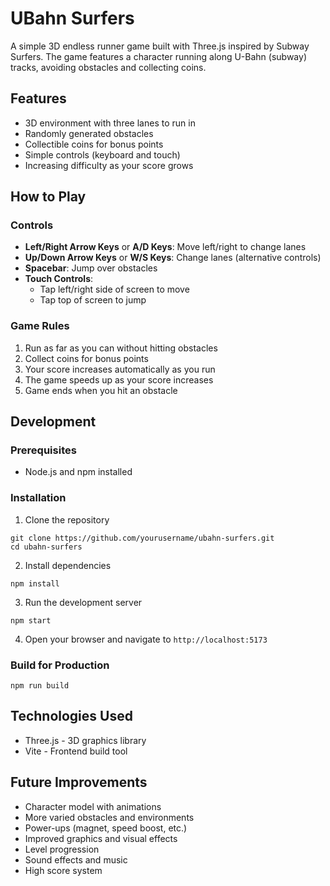 # UBahn Surfers

A simple 3D endless runner game built with Three.js inspired by Subway Surfers. The game features a character running along U-Bahn (subway) tracks, avoiding obstacles and collecting coins.

## Features

- 3D environment with three lanes to run in
- Randomly generated obstacles
- Collectible coins for bonus points
- Simple controls (keyboard and touch)
- Increasing difficulty as your score grows

## How to Play

### Controls

- **Left/Right Arrow Keys** or **A/D Keys**: Move left/right to change lanes
- **Up/Down Arrow Keys** or **W/S Keys**: Change lanes (alternative controls)
- **Spacebar**: Jump over obstacles
- **Touch Controls**: 
  - Tap left/right side of screen to move
  - Tap top of screen to jump

### Game Rules

1. Run as far as you can without hitting obstacles
2. Collect coins for bonus points
3. Your score increases automatically as you run
4. The game speeds up as your score increases
5. Game ends when you hit an obstacle

## Development

### Prerequisites

- Node.js and npm installed

### Installation

1. Clone the repository
```
git clone https://github.com/yourusername/ubahn-surfers.git
cd ubahn-surfers
```

2. Install dependencies
```
npm install
```

3. Run the development server
```
npm start
```

4. Open your browser and navigate to `http://localhost:5173`

### Build for Production

```
npm run build
```

## Technologies Used

- Three.js - 3D graphics library
- Vite - Frontend build tool

## Future Improvements

- Character model with animations
- More varied obstacles and environments
- Power-ups (magnet, speed boost, etc.)
- Improved graphics and visual effects
- Level progression
- Sound effects and music
- High score system 